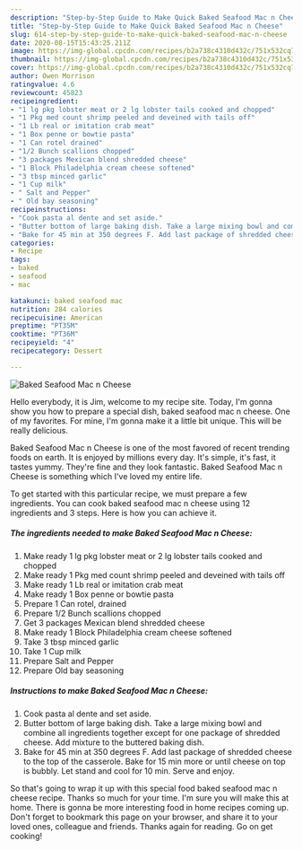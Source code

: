 ```yaml
---
description: "Step-by-Step Guide to Make Quick Baked Seafood Mac n Cheese"
title: "Step-by-Step Guide to Make Quick Baked Seafood Mac n Cheese"
slug: 614-step-by-step-guide-to-make-quick-baked-seafood-mac-n-cheese
date: 2020-08-15T15:43:25.211Z
image: https://img-global.cpcdn.com/recipes/b2a738c4310d432c/751x532cq70/baked-seafood-mac-n-cheese-recipe-main-photo.jpg
thumbnail: https://img-global.cpcdn.com/recipes/b2a738c4310d432c/751x532cq70/baked-seafood-mac-n-cheese-recipe-main-photo.jpg
cover: https://img-global.cpcdn.com/recipes/b2a738c4310d432c/751x532cq70/baked-seafood-mac-n-cheese-recipe-main-photo.jpg
author: Owen Morrison
ratingvalue: 4.6
reviewcount: 45823
recipeingredient:
- "1 lg pkg lobster meat or 2 lg lobster tails cooked and chopped"
- "1 Pkg med count shrimp peeled and deveined with tails off"
- "1 Lb real or imitation crab meat"
- "1 Box penne or bowtie pasta"
- "1 Can rotel drained"
- "1/2 Bunch scallions chopped"
- "3 packages Mexican blend shredded cheese"
- "1 Block Philadelphia cream cheese softened"
- "3 tbsp minced garlic"
- "1 Cup milk"
- " Salt and Pepper"
- " Old bay seasoning"
recipeinstructions:
- "Cook pasta al dente and set aside."
- "Butter bottom of large baking dish. Take a large mixing bowl and combine all ingredients together except for one package of shredded cheese. Add mixture to the buttered baking dish."
- "Bake for 45 min at 350 degrees F. Add last package of shredded cheese to the top of the casserole. Bake for 15 min more or until cheese on top is bubbly. Let stand and cool for 10 min. Serve and enjoy."
categories:
- Recipe
tags:
- baked
- seafood
- mac

katakunci: baked seafood mac 
nutrition: 284 calories
recipecuisine: American
preptime: "PT35M"
cooktime: "PT36M"
recipeyield: "4"
recipecategory: Dessert

---
```



![Baked Seafood Mac n Cheese](https://img-global.cpcdn.com/recipes/b2a738c4310d432c/751x532cq70/baked-seafood-mac-n-cheese-recipe-main-photo.jpg)

Hello everybody, it is Jim, welcome to my recipe site. Today, I'm gonna show you how to prepare a special dish, baked seafood mac n cheese. One of my favorites. For mine, I'm gonna make it a little bit unique. This will be really delicious.

Baked Seafood Mac n Cheese is one of the most favored of recent trending foods on earth. It is enjoyed by millions every day. It's simple, it's fast, it tastes yummy. They're fine and they look fantastic. Baked Seafood Mac n Cheese is something which I've loved my entire life.




To get started with this particular recipe, we must prepare a few ingredients. You can cook baked seafood mac n cheese using 12 ingredients and 3 steps. Here is how you can achieve it.

<!--inarticleads1-->

##### The ingredients needed to make Baked Seafood Mac n Cheese:

1. Make ready 1 lg pkg lobster meat or 2 lg lobster tails cooked and chopped
1. Make ready 1 Pkg med count shrimp peeled and deveined with tails off
1. Make ready 1 Lb real or imitation crab meat
1. Make ready 1 Box penne or bowtie pasta
1. Prepare 1 Can rotel, drained
1. Prepare 1/2 Bunch scallions chopped
1. Get 3 packages Mexican blend shredded cheese
1. Make ready 1 Block Philadelphia cream cheese softened
1. Take 3 tbsp minced garlic
1. Take 1 Cup milk
1. Prepare  Salt and Pepper
1. Prepare  Old bay seasoning




<!--inarticleads2-->

##### Instructions to make Baked Seafood Mac n Cheese:

1. Cook pasta al dente and set aside.
1. Butter bottom of large baking dish. Take a large mixing bowl and combine all ingredients together except for one package of shredded cheese. Add mixture to the buttered baking dish.
1. Bake for 45 min at 350 degrees F. Add last package of shredded cheese to the top of the casserole. Bake for 15 min more or until cheese on top is bubbly. Let stand and cool for 10 min. Serve and enjoy.




So that's going to wrap it up with this special food baked seafood mac n cheese recipe. Thanks so much for your time. I'm sure you will make this at home. There is gonna be more interesting food in home recipes coming up. Don't forget to bookmark this page on your browser, and share it to your loved ones, colleague and friends. Thanks again for reading. Go on get cooking!
